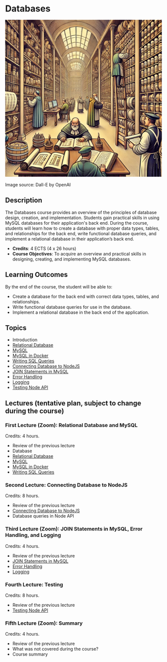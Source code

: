 # Databases

![Databases](Databases.webp)

Image source: Dall-E by OpenAI

## Description

The Databases course provides an overview of the principles of database design, creation, and implementation. Students gain practical skills in using MySQL databases for their application's back end. During the course, students will learn how to create a database with proper data types, tables, and relationships for the back end, write functional database queries, and implement a relational database in their application’s back end.

- **Credits**: 4 ECTS (4 x 26 hours)
- **Course Objectives**: To acquire an overview and practical skills in designing, creating, and implementing MySQL databases.

## Learning Outcomes

By the end of the course, the student will be able to:

- Create a database for the back end with correct data types, tables, and relationships.
- Write functional database queries for use in the database.
- Implement a relational database in the back end of the application.

## Topics

- Introduction
- [Relational Database](./Topics/Relational-Database/README.md)
- [MySQL](./Topics/MySQL/README.md)
- [MySQL in Docker](./Topics/MySQL-Docker/README.md)
- [Writing SQL Queries](./Topics/MySQL-Queries/README.md)
- [Connecting Database to NodeJS](./Topics/MySQL-NodeJS/README.md)
- [JOIN Statements in MySQL](./Topics/MySQL-Joins/README.md)
- [Error Handling](../Back-End-Frameworks/Topics/Error-Handling/README.md)
- [Logging](../Back-End-Frameworks/Topics/Logging/README.md)
- [Testing Node API](../Back-End-Frameworks/Topics/Testing-Node-API/README.md)

## Lectures (tentative plan, subject to change during the course)

### First Lecture (Zoom): Relational Database and MySQL

Credits: 4 hours.

- Review of the previous lecture
- Database
- [Relational Database](./Topics/Relational-Database/README.md)
- [MySQL](./Topics/MySQL/README.md)
- [MySQL in Docker](./Topics/MySQL-Docker/README.md)
- [Writing SQL Queries](./Topics/MySQL-Queries/README.md)

### Second Lecture: Connecting Database to NodeJS

Credits: 8 hours.

- Review of the previous lecture
- [Connecting Database to NodeJS](./Topics/MySQL-NodeJS/README.md)
- Database queries in Node API

### Third Lecture (Zoom): JOIN Statements in MySQL, Error Handling, and Logging

Credits: 4 hours.

- Review of the previous lecture
- [JOIN Statements in MySQL](./Topics/MySQL-Joins/README.md)
- [Error Handling](../Back-End-Frameworks/Topics/Error-Handling/README.md)
- [Logging](../Back-End-Frameworks/Topics/Logging/README.md)

### Fourth Lecture: Testing

Credits: 8 hours.

- Review of the previous lecture
- [Testing Node API](../Back-End-Frameworks/Topics/Testing-Node-API/README.md)

### Fifth Lecture (Zoom): Summary

Credits: 4 hours.

- Review of the previous lecture
- What was not covered during the course?
- Course summary
